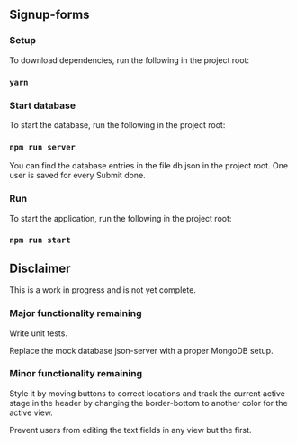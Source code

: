 ## Signup-forms

### Setup
To download dependencies, run the following in the project root:

### `yarn`

### Start database
To start the database, run the following in the project root:

### `npm run server`

You can find the database entries in the file db.json in the project root. 
One user is saved for every Submit done.

### Run
To start the application, run the following in the project root:

### `npm run start`



## Disclaimer

This is a work in progress and is not yet complete.

### Major functionality remaining

Write unit tests.

Replace the mock database json-server with a proper MongoDB setup.

### Minor functionality remaining
Style it by moving buttons to correct locations and track the current active stage in the header by changing the border-bottom to another color for the active view.

Prevent users from editing the text fields in any view but the first.
